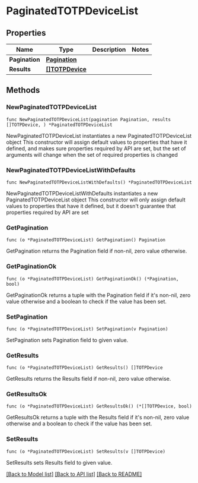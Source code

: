 # PaginatedTOTPDeviceList

## Properties

Name | Type | Description | Notes
------------ | ------------- | ------------- | -------------
**Pagination** | [**Pagination**](Pagination.md) |  | 
**Results** | [**[]TOTPDevice**](TOTPDevice.md) |  | 

## Methods

### NewPaginatedTOTPDeviceList

`func NewPaginatedTOTPDeviceList(pagination Pagination, results []TOTPDevice, ) *PaginatedTOTPDeviceList`

NewPaginatedTOTPDeviceList instantiates a new PaginatedTOTPDeviceList object
This constructor will assign default values to properties that have it defined,
and makes sure properties required by API are set, but the set of arguments
will change when the set of required properties is changed

### NewPaginatedTOTPDeviceListWithDefaults

`func NewPaginatedTOTPDeviceListWithDefaults() *PaginatedTOTPDeviceList`

NewPaginatedTOTPDeviceListWithDefaults instantiates a new PaginatedTOTPDeviceList object
This constructor will only assign default values to properties that have it defined,
but it doesn't guarantee that properties required by API are set

### GetPagination

`func (o *PaginatedTOTPDeviceList) GetPagination() Pagination`

GetPagination returns the Pagination field if non-nil, zero value otherwise.

### GetPaginationOk

`func (o *PaginatedTOTPDeviceList) GetPaginationOk() (*Pagination, bool)`

GetPaginationOk returns a tuple with the Pagination field if it's non-nil, zero value otherwise
and a boolean to check if the value has been set.

### SetPagination

`func (o *PaginatedTOTPDeviceList) SetPagination(v Pagination)`

SetPagination sets Pagination field to given value.


### GetResults

`func (o *PaginatedTOTPDeviceList) GetResults() []TOTPDevice`

GetResults returns the Results field if non-nil, zero value otherwise.

### GetResultsOk

`func (o *PaginatedTOTPDeviceList) GetResultsOk() (*[]TOTPDevice, bool)`

GetResultsOk returns a tuple with the Results field if it's non-nil, zero value otherwise
and a boolean to check if the value has been set.

### SetResults

`func (o *PaginatedTOTPDeviceList) SetResults(v []TOTPDevice)`

SetResults sets Results field to given value.



[[Back to Model list]](../README.md#documentation-for-models) [[Back to API list]](../README.md#documentation-for-api-endpoints) [[Back to README]](../README.md)


